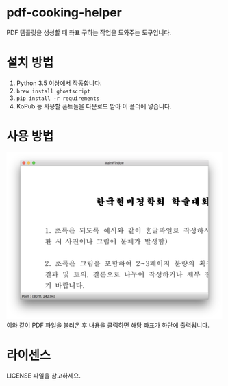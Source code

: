 # pdf-cooking-helper
PDF 템플릿을 생성할 때 좌표 구하는 작업을 도와주는 도구입니다.

# 설치 방법

1. Python 3.5 이상에서 작동합니다.
2. `brew install ghostscript`
3. `pip install -r requirements`
4. KoPub 등 사용할 폰트들을 다운로드 받아 이 폴더에 넣습니다.

# 사용 방법

![사진](screenshot.png)
이와 같이 PDF 파일을 불러온 후 내용을 클릭하면 해당 좌표가 하단에 출력됩니다.

# 라이센스

LICENSE 파일을 참고하세요.
